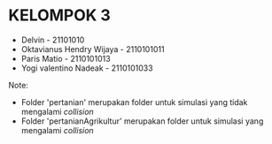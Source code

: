 # KELOMPOK 3
- Delvin - 21101010
- Oktavianus Hendry Wijaya - 2110101011
- Paris Matio - 2110101013
- Yogi valentino Nadeak - 2110101033

Note:
- Folder 'pertanian' merupakan folder untuk simulasi yang tidak mengalami _collision_
- Folder 'pertanianAgrikultur' merupakan folder untuk simulasi yang mengalami _collision_

